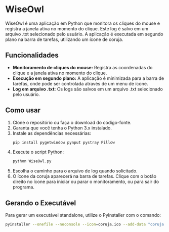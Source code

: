# WiseOwl

WiseOwl é uma aplicação em Python que monitora os cliques do mouse e registra a janela ativa no momento do clique. Este log é salvo em um arquivo .txt selecionado pelo usuário. A aplicação é executada em segundo plano na barra de tarefas, utilizando um ícone de coruja.

## Funcionalidades

- **Monitoramento de cliques do mouse:** Registra as coordenadas do clique e a janela ativa no momento do clique.
- **Execução em segundo plano:** A aplicação é minimizada para a barra de tarefas, onde pode ser controlada através de um menu de ícone.
- **Log em arquivo .txt:** Os logs são salvos em um arquivo .txt selecionado pelo usuário.

## Como usar

1. Clone o repositório ou faça o download do código-fonte.
2. Garanta que você tenha o Python 3.x instalado.
3. Instale as dependências necessárias:
    ```sh
    pip install pygetwindow pynput pystray Pillow
    ```
4. Execute o script Python:
    ```sh
    python WiseOwl.py
    ```
5. Escolha o caminho para o arquivo de log quando solicitado.
6. O ícone da coruja aparecerá na barra de tarefas. Clique com o botão direito no ícone para iniciar ou parar o monitoramento, ou para sair do programa.

## Gerando o Executável

Para gerar um executável standalone, utilize o PyInstaller com o comando:

```sh
pyinstaller --onefile --noconsole --icon=coruja.ico --add-data "coruja.ico;." WiseOwl.py
